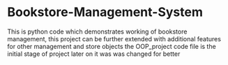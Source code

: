 # Bookstore-Management-System
This is python code which demonstrates working of bookstore management, this project can be further extended with additional features for other management and store objects the OOP_project code file is the initial stage of project later on it was was changed for better 
